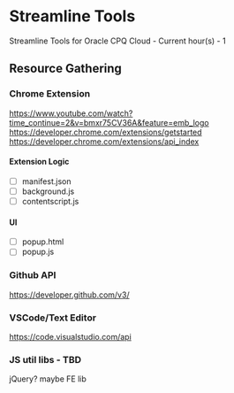 # Streamline Tools
Streamline Tools for Oracle CPQ Cloud - Current hour(s) - 1


## Resource Gathering


### Chrome Extension

https://www.youtube.com/watch?time_continue=2&v=bmxr75CV36A&feature=emb_logo
https://developer.chrome.com/extensions/getstarted
https://developer.chrome.com/extensions/api_index


#### Extension Logic
- [ ] manifest.json
- [ ] background.js
- [ ] contentscript.js

#### UI

- [ ] popup.html
- [ ] popup.js

### Github API

https://developer.github.com/v3/

### VSCode/Text Editor

https://code.visualstudio.com/api

### JS util libs - TBD
jQuery?
maybe FE lib

